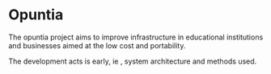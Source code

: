# Opuntia
The opuntia project aims to improve infrastructure in educational institutions and businesses aimed at the low cost and portability.

The development acts is early, ie , system architecture and methods used.
